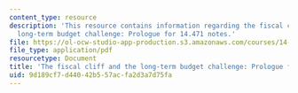 ```yaml
---
content_type: resource
description: 'This resource contains information regarding the fiscal cliff and the
  long-term budget challenge: Prologue for 14.471 notes.'
file: https://ol-ocw-studio-app-production.s3.amazonaws.com/courses/14-471-public-economics-i-fall-2012/9d189cf7d44042b557acfa2d3a7d75fa_MIT14_471F12_fiscal_cliff.pdf
file_type: application/pdf
resourcetype: Document
title: 'The fiscal cliff and the long-term budget challenge: Prologue for 14.471 notes'
uid: 9d189cf7-d440-42b5-57ac-fa2d3a7d75fa
---
```

